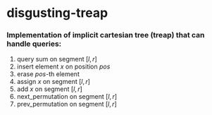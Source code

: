 # disgusting-treap

### Implementation of implicit cartesian tree (treap) that can handle queries:

1. query sum on segment $[l, r]$
2. insert element $x$ on position $pos$
3. erase $pos$-th element
4. assign $x$ on segment $[l, r]$
5. add $x$ on segment $[l, r]$
6. next_permutation on segment $[l, r]$
7. prev_permutation on segment $[l, r]$
